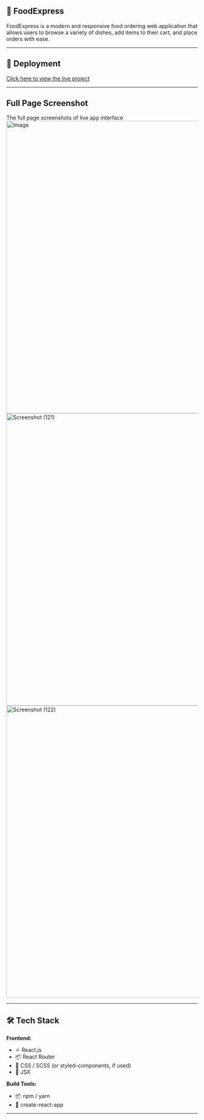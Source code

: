 ## 🍔 FoodExpress

FoodExpress is a modern and responsive food ordering web application that allows users to browse a variety of dishes, add items to their cart, and place orders with ease.

------------------------------------------------------------------------------------------------------------------------------------------------------------------------------------------
## 🚀 Deployment

[Click here to view the live project](https://kumud-09.github.io/FoodOrdering)

-------------------------------------------------------------------------------------------------------------------------------------------------------------------------------------------

## Full Page Screenshot


The full page screenshots of live app interface
<img width="1366" height="768" alt="Image" src="https://github.com/user-attachments/assets/6c7dcea8-eaf7-4fc3-849d-61e7478c7ed4" />
<img width="1366" height="768" alt="Screenshot (121)" src="https://github.com/user-attachments/assets/2c02cc01-8ada-4e55-9c78-379717a53a45" />
<img width="1366" height="768" alt="Screenshot (122)" src="https://github.com/user-attachments/assets/58b8a9d6-52e1-4d60-978f-667fdbd2fc61" />

------------------------------------------------------------------------------------------------------------------------------------------------------------------------------------------
## 🛠️ Tech Stack

**Frontend:**
- ⚛️ React.js
- 📦 React Router
- 💅 CSS / SCSS (or styled-components, if used)
- 🧩 JSX

**Build Tools:**
- 📦 npm / yarn
- 📄 create-react-app

------------------------------------------------------------------------------------------------------------------------------------------------------------------------------------------

